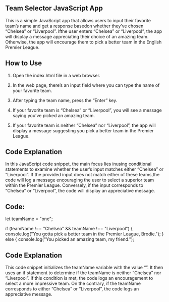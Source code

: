 ## Team Selector JavaScript App

This is a simple JavaScript app that allows users to input their favorite team’s name and get a response basedon whether they’ve chosen “Chelsea” or “Liverpool”. Ifthe user enters “Chelsea” or “Liverpool”, the app will display a message appreciating their choice of an amazing team. Otherwise, the app will encourage them to pick a better team in the English Premier League.

## How to Use

1. Open the index.html file in a web browser.

2. In the web page, there’s an input field where you can type the name of your favorite team.

3. After typing the team name, press the “Enter” key.

4. If your favorite team is “Chelsea” or “Liverpool”, you will see a message saying you’ve picked an amazing team.

5. If your favorite team is neither “Chelsea” nor “Liverpool”, the app will display a message suggesting you pick a better team in the Premier League.

## Code Explanation

In this JavaScript code snippet, the main focus lies inusing conditional statements to examine whether the user’s input matches either “Chelsea” or “Liverpool”. If the provided input does not match either of these teams,the code will log a message encouraging the user to select a superior team within the Premier League. Conversely, if the input corresponds to “Chelsea” or “Liverpool”, the code will display an appreciative message.

## Code:

let teamName = "one";

if (teamName !== "Chelsea" && teamName !== "Liverpool") {
    console.log("You gotta pick a better team in the Premier League, Brodie.");
    } else {
        console.log("You picked an amazing team, my friend.");

## Code Explanation 


This code snippet initializes the teamName variable with the value “”. It then uses an if statement to determine if the teamName is neither “Chelsea” nor “Liverpool”. If this condition is met, the code logs an encouragement to select a more impressive team. On the contrary, if the teamName corresponds to either “Chelsea” or “Liverpool”, the code logs an appreciative message.	
